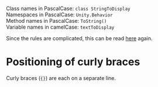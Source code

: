 Class names in PascalCase:  `class StringToDisplay`  
Namespaces in PascalCase:    `Unity.Behavior`  
Method names in PascalCase: `ToString()`  
Variable names in camelCase: `textToDisplay`  

Since the rules are complicated, this can be read [here](https://github.com/ktaranov/naming-convention/blob/master/C%23%20Coding%20Standards%20and%20Naming%20Conventions.md) again.

# Positioning of curly braces
Curly braces (`{}`) are each on a separate line.

